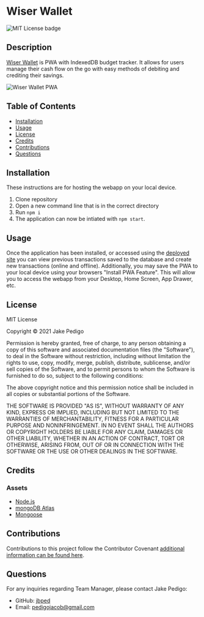 # Wiser Wallet
![MIT License badge](https://img.shields.io/badge/license-MIT_License-green)

## Description
[Wiser Wallet](https://wiser-wallet-app.herokuapp.com/) is PWA with IndexedDB budget tracker. It allows for users manage their cash flow on the go with easy methods of debiting and crediting their savings.

![Wiser Wallet PWA](https://user-images.githubusercontent.com/76881086/132429917-bc59849d-c91a-40bf-878f-372271f8dcb9.png)

## Table of Contents
* [Installation](#installation)
* [Usage](#usage)
* [License](#license)
* [Credits](#credits)
* [Contributions](#contributions)
* [Questions](#questions)

## Installation
These instructions are for hosting the webapp on your local device.
1. Clone repository 
2. Open a new command line that is in the correct directory 
3. Run `npm i `
4. The application can now be intiated with `npm start`.

## Usage
Once the application has been installed, or accessed using the [deployed site](https://wiser-wallet-app.herokuapp.com/) you can view previous transactions saved to the database and create new transactions (online and offline). Additionally, you may save the PWA to your local device using your browsers "Install PWA Feature". This will allow you to access the webapp from your Desktop, Home Screen, App Drawer, etc. 

## License

MIT License

Copyright &copy; 2021 Jake Pedigo

Permission is hereby granted, free of charge, to any person obtaining a copy of this software and associated documentation files (the "Software"), to deal in the Software without restriction, including without limitation the rights to use, copy, modify, merge, publish, distribute, sublicense, and/or sell copies of the Software, and to permit persons to whom the Software is furnished to do so, subject to the following conditions:

The above copyright notice and this permission notice shall be included in all copies or substantial portions of the Software.

THE SOFTWARE IS PROVIDED "AS IS", WITHOUT WARRANTY OF ANY KIND, EXPRESS OR IMPLIED, INCLUDING BUT NOT LIMITED TO THE WARRANTIES OF MERCHANTABILITY, FITNESS FOR A PARTICULAR PURPOSE AND NONINFRINGEMENT. IN NO EVENT SHALL THE AUTHORS OR COPYRIGHT HOLDERS BE LIABLE FOR ANY CLAIM, DAMAGES OR OTHER LIABILITY, WHETHER IN AN ACTION OF CONTRACT, TORT OR OTHERWISE, ARISING FROM, OUT OF OR IN CONNECTION WITH THE SOFTWARE OR THE USE OR OTHER DEALINGS IN THE SOFTWARE.

## Credits
### Assets
* [Node.js](https://nodejs.org/en/)
* [mongoDB Atlas](https://docs.atlas.mongodb.com/)
* [Mongoose](https://mongoosejs.com/)

## Contributions
Contributions to this project follow the Contributor Covenant [additional information can be found here](https://www.contributor-covenant.org/version/2/0/code_of_conduct/).

## Questions
For any inquiries regarding Team Manager, please contact Jake Pedigo:
* GitHub: [jbped](https://github.com/jbped)
* Email: <pedigojacob@gmail.com>
